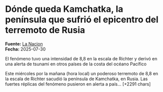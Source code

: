 # Dónde queda Kamchatka, la península que sufrió el epicentro del terremoto de Rusia

**Fuente:** [La Nacion](https://www.lanacion.com.ar/el-mundo/donde-queda-kamchatka-la-peninsula-que-sufrio-el-epicentro-del-terremoto-de-rusia-nid30072025/)  
**Fecha:** 2025-07-30

El fenómeno tuvo una intensidad de 8,8 en la escala de Richter y derivó en una alerta de tsunami en otros países de la costa del océano Pacífico

Este miércoles por la mañana (hora local) un poderoso terremoto de 8,8 en la escala de Richter sacudió la península de Kamchatka, en Rusia. Las fuertes réplicas del fenómeno pusieron en alerta a país… [+2291 chars]
